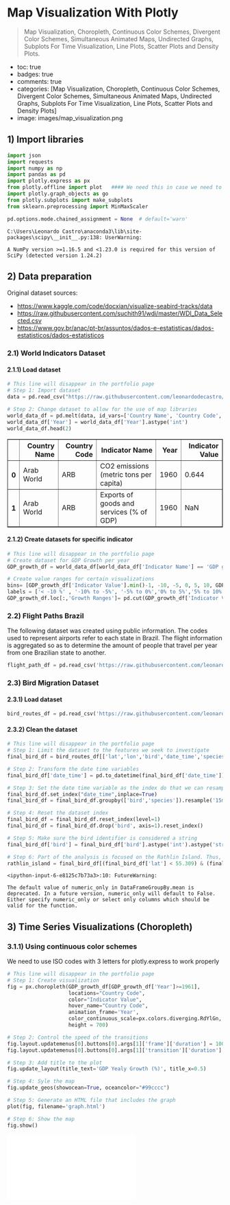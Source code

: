 # Map Visualization With Plotly

> Map Visualization, Choropleth, Continuous Color Schemes, Divergent Color Schemes, Simultaneous Animated Maps, Undirected Graphs, Subplots For Time Visualization, Line Plots, Scatter Plots and Density Plots.

- toc: true 
- badges: true
- comments: true
- categories: [Map Visualization, Choropleth, Continuous Color Schemes, Divergent Color Schemes, Simultaneous Animated Maps, Undirected Graphs, Subplots For Time Visualization, Line Plots, Scatter Plots and Density Plots]
- image: images/map_visualization.png

## 1) Import libraries


```python
import json
import requests
import numpy as np
import pandas as pd
import plotly.express as px
from plotly.offline import plot   #### We need this in case we need to manually upload the interactive graphs on the blog
import plotly.graph_objects as go
from plotly.subplots import make_subplots
from sklearn.preprocessing import MinMaxScaler

pd.options.mode.chained_assignment = None  # default='warn'
```

    C:\Users\Leonardo Castro\anaconda3\lib\site-packages\scipy\__init__.py:138: UserWarning:
    
    A NumPy version >=1.16.5 and <1.23.0 is required for this version of SciPy (detected version 1.24.2)
    
    

## 2) Data preparation 

Original dataset sources: <br>
- https://www.kaggle.com/code/docxian/visualize-seabird-tracks/data
- https://raw.githubusercontent.com/suchith91/wdi/master/WDI_Data_Selected.csv
- https://www.gov.br/anac/pt-br/assuntos/dados-e-estatisticas/dados-estatisticos/dados-estatisticos

### 2.1) World Indicators Dataset

#### 2.1.1) Load dataset


```python
# This line will disappear in the portfolio page
# Step 1: Import dataset
data = pd.read_csv("https://raw.githubusercontent.com/leonardodecastro/data/main/WDI_Data_Selected.csv", encoding='cp1252').drop(['Indicator Code'], axis= 1)

# Step 2: Change dataset to allow for the use of map libraries
world_data_df = pd.melt(data, id_vars=['Country Name', 'Country Code','Indicator Name'], var_name='Year', value_name='Indicator Value')
world_data_df['Year'] = world_data_df['Year'].astype('int')
world_data_df.head(2)
```




<div>
<style scoped>
    .dataframe tbody tr th:only-of-type {
        vertical-align: middle;
    }

    .dataframe tbody tr th {
        vertical-align: top;
    }

    .dataframe thead th {
        text-align: right;
    }
</style>
<table border="1" class="dataframe">
  <thead>
    <tr style="text-align: right;">
      <th></th>
      <th>Country Name</th>
      <th>Country Code</th>
      <th>Indicator Name</th>
      <th>Year</th>
      <th>Indicator Value</th>
    </tr>
  </thead>
  <tbody>
    <tr>
      <th>0</th>
      <td>Arab World</td>
      <td>ARB</td>
      <td>CO2 emissions (metric tons per capita)</td>
      <td>1960</td>
      <td>0.644</td>
    </tr>
    <tr>
      <th>1</th>
      <td>Arab World</td>
      <td>ARB</td>
      <td>Exports of goods and services (% of GDP)</td>
      <td>1960</td>
      <td>NaN</td>
    </tr>
  </tbody>
</table>
</div>



#### 2.1.2) Create datasets for specific indicator


```python
# This line will disappear in the portfolio page
# Create dataset for GDP Growth per year
GDP_growth_df = world_data_df[world_data_df['Indicator Name'] == 'GDP growth (annual %)']

# Create value ranges for certain visualizations
bins= [GDP_growth_df['Indicator Value'].min()-1, -10, -5, 0, 5, 10, GDP_growth_df['Indicator Value'].max()+1]
labels = ['< -10 %' , '-10% to -5%', '-5% to 0%','0% to 5%','5% to 10%','> 10%']
GDP_growth_df.loc[:,'Growth Ranges']= pd.cut(GDP_growth_df['Indicator Value'], bins=bins, labels=labels, right=False).astype('str')
```

### 2.2) Flight Paths Brazil

The following dataset was created using public information. The codes used to represent airports refer to each state in Brazil. The flight information is aggregated so as to determine the amount of people that travel per year from one Brazilian state to another. 


```python
flight_path_df = pd.read_csv('https://raw.githubusercontent.com/leonardodecastro/data/main/airplane_flights_brazil.csv')
```

### 2.3) Bird Migration Dataset

#### 2.3.1) Load dataset


```python
bird_routes_df = pd.read_csv('https://raw.githubusercontent.com/leonardodecastro/data/main/anon_gps_tracks_with_dive.csv')
```

#### 2.3.2) Clean the dataset


```python
# This line will disappear in the portfolio page
# Step 1: Limit the dataset to the features we seek to investigate
final_bird_df = bird_routes_df[['lat','lon','bird','date_time','species','alt']]

# Step 2: Transform the date time variables
final_bird_df['date_time'] = pd.to_datetime(final_bird_df['date_time'])

# Step 3: Set the date time variable as the index do that we can resample the dataset for every 15 minutes
final_bird_df.set_index("date_time",inplace=True)
final_bird_df = final_bird_df.groupby(['bird','species']).resample('15min').mean()

# Step 4: Reset the dataset index
final_bird_df = final_bird_df.reset_index(level=1)
final_bird_df = final_bird_df.drop('bird', axis=1).reset_index()

# Step 5: Make sure the bird identifier is considered a string
final_bird_df['bird'] = final_bird_df['bird'].astype('int').astype('str')

# Step 6: Part of the analysis is focused on the Rathlin Island. Thus, we must create a dataset containing solely the data for this region. 
rathlin_island = final_bird_df[(final_bird_df['lat'] < 55.309) & (final_bird_df['lat'] > 55.254) & (final_bird_df['lon'] > -6.3194) & (final_bird_df['lon'] < -6.1416)]
```

    <ipython-input-6-e8125c7b73a3>:10: FutureWarning:
    
    The default value of numeric_only in DataFrameGroupBy.mean is deprecated. In a future version, numeric_only will default to False. Either specify numeric_only or select only columns which should be valid for the function.
    
    

## 3) Time Series Visualizations (Choropleth)

### 3.1.1) Using continuous color schemes

We need to use ISO codes with 3 letters for plotly.express to work properly


```python
# This line will disappear in the portfolio page
# Step 1: Create visualization
fig = px.choropleth(GDP_growth_df[GDP_growth_df['Year']>=1961],         # Limit the analysis to years for which that is plenty of data
                    locations="Country Code",                           # Column where country code with 3 letters can be found
                    color="Indicator Value",                            # Indicator Value is the numerical value we want to examine
                    hover_name="Country Code",                          # Column to add to hover information
                    animation_frame='Year',                             # Show column that will be used in the animation frame
                    color_continuous_scale=px.colors.diverging.RdYlGn,  # Select the type of divergent color scheme to be used
                    height = 700)                                       # Adjust the size of the figure

# Step 2: Control the speed of the transitions
fig.layout.updatemenus[0].buttons[0].args[1]['frame']['duration'] = 1000
fig.layout.updatemenus[0].buttons[0].args[1]['transition']['duration'] = 10

# Step 3: Add title to the plot
fig.update_layout(title_text='GDP Yealy Growth (%)', title_x=0.5)

# Step 4: Syle the map
fig.update_geos(showocean=True, oceancolor="#99cccc")

# Step 5: Generate an HTML file that includes the graph
plot(fig, filename='graph.html')

# Step 6: Show the map
fig.show()
```

![html](/images/graph_1.html)

